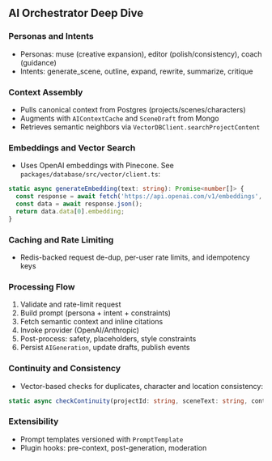 ## AI Orchestrator Deep Dive

### Personas and Intents

- Personas: muse (creative expansion), editor (polish/consistency), coach (guidance)
- Intents: generate_scene, outline, expand, rewrite, summarize, critique

### Context Assembly

- Pulls canonical context from Postgres (projects/scenes/characters)
- Augments with `AIContextCache` and `SceneDraft` from Mongo
- Retrieves semantic neighbors via `VectorDBClient.searchProjectContent`

### Embeddings and Vector Search

- Uses OpenAI embeddings with Pinecone. See `packages/database/src/vector/client.ts`:

```46:71:/workspace/worldbest/packages/database/src/vector/client.ts
static async generateEmbedding(text: string): Promise<number[]> {
  const response = await fetch('https://api.openai.com/v1/embeddings', { /* ... */ });
  const data = await response.json();
  return data.data[0].embedding;
}
```

### Caching and Rate Limiting

- Redis-backed request de-dup, per-user rate limits, and idempotency keys

### Processing Flow

1. Validate and rate-limit request
2. Build prompt (persona + intent + constraints)
3. Fetch semantic context and inline citations
4. Invoke provider (OpenAI/Anthropic)
5. Post-process: safety, placeholders, style constraints
6. Persist `AIGeneration`, update drafts, publish events

### Continuity and Consistency

- Vector-based checks for duplicates, character and location consistency:

```339:414:/workspace/worldbest/packages/database/src/vector/client.ts
static async checkContinuity(projectId: string, sceneText: string, context: { /* ... */})
```

### Extensibility

- Prompt templates versioned with `PromptTemplate`
- Plugin hooks: pre-context, post-generation, moderation

